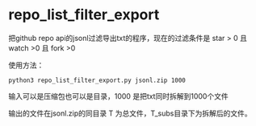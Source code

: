 # repo_list_filter_export

把github repo api的jsonl过滤导出txt的程序，现在的过滤条件是 star > 0 且 watch >0 且 fork >0


使用方法：
```
python3 repo_list_filter_export.py jsonl.zip 1000
```

输入可以是压缩包也可以是目录，1000 是把txt同时拆解到1000个文件

输出的文件在jsonl.zip的同目录 T 为总文件，T_subs目录下为拆解后的文件。


